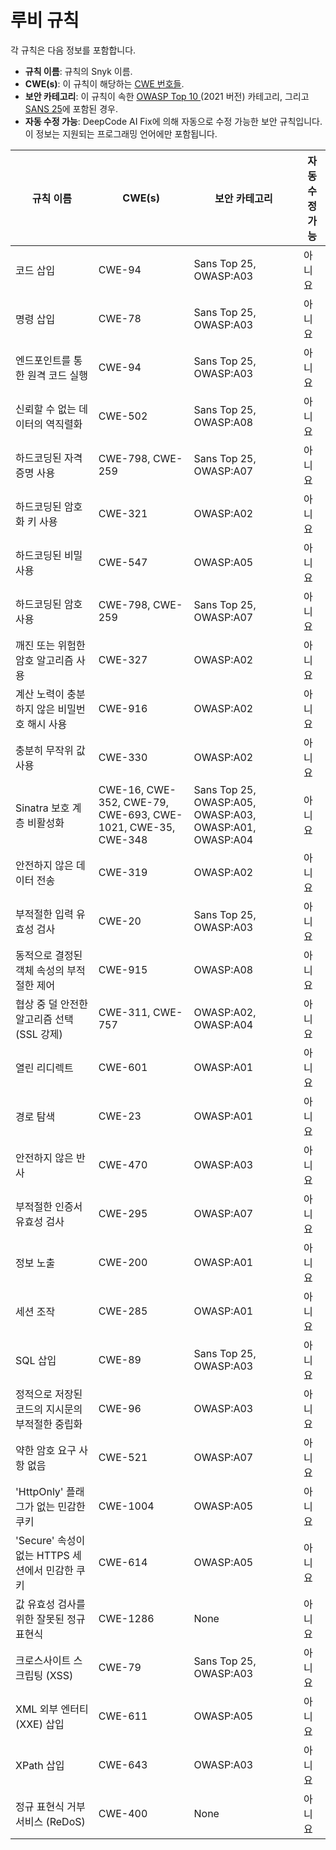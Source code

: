 # 루비 규칙

각 규칙은 다음 정보를 포함합니다.

- **규칙 이름**: 규칙의 Snyk 이름.
- **CWE(s)**: 이 규칙이 해당하는 [CWE 번호들](https://cwe.mitre.org/).
- **보안 카테고리**: 이 규칙이 속한 [OWASP Top 10 ](https://owasp.org/Top10/)(2021 버전) 카테고리, 그리고 [SANS 25](https://www.sans.org/top25-software-errors/)에 포함된 경우.
- **자동 수정 가능**: DeepCode AI Fix에 의해 자동으로 수정 가능한 보안 규칙입니다. 이 정보는 지원되는 프로그래밍 언어에만 포함됩니다.

| 규칙 이름                                                                      | CWE(s)                                                      | 보안 카테고리                                     | 자동 수정 가능 |
| ------------------------------------------------------------------------------ | ----------------------------------------------------------- | ------------------------------------------------- | ----------- |
| 코드 삽입                                                                     | CWE-94                                                      | Sans Top 25, OWASP:A03                                  | 아니요          |
| 명령 삽입                                                              | CWE-78                                                      | Sans Top 25, OWASP:A03                                  | 아니요          |
| 엔드포인트를 통한 원격 코드 실행                                             | CWE-94                                                      | Sans Top 25, OWASP:A03                                  | 아니요          |
| 신뢰할 수 없는 데이터의 역직렬화                                              | CWE-502                                                     | Sans Top 25, OWASP:A08                                  | 아니요          |
| 하드코딩된 자격 증명 사용                                                   | CWE-798, CWE-259                                            | Sans Top 25, OWASP:A07                                  | 아니요          |
| 하드코딩된 암호화 키 사용                                             | CWE-321                                                     | OWASP:A02                                               | 아니요          |
| 하드코딩된 비밀 사용                                                               | CWE-547                                                     | OWASP:A05                                               | 아니요          |
| 하드코딩된 암호 사용                                                     | CWE-798, CWE-259                                            | Sans Top 25, OWASP:A07                                  | 아니요          |
| 깨진 또는 위험한 암호 알고리즘 사용                               | CWE-327                                                     | OWASP:A02                                               | 아니요          |
| 계산 노력이 충분하지 않은 비밀번호 해시 사용                    | CWE-916                                                     | OWASP:A02                                               | 아니요          |
| 충분히 무작위 값 사용                                            | CWE-330                                                     | OWASP:A02                                               | 아니요          |
| Sinatra 보호 계층 비활성화                                             | CWE-16, CWE-352, CWE-79, CWE-693, CWE-1021, CWE-35, CWE-348 | Sans Top 25, OWASP:A05, OWASP:A03, OWASP:A01, OWASP:A04 | 아니요          |
| 안전하지 않은 데이터 전송                                                    | CWE-319                                                     | OWASP:A02                                               | 아니요          |
| 부적절한 입력 유효성 검사                                                     | CWE-20                                                      | Sans Top 25, OWASP:A03                                  | 아니요          |
| 동적으로 결정된 객체 속성의 부적절한 제어                      | CWE-915                                                     | OWASP:A08                                               | 아니요          |
| 협상 중 덜 안전한 알고리즘 선택 (SSL 강제)               | CWE-311, CWE-757                                            | OWASP:A02, OWASP:A04                                    | 아니요          |
| 열린 리디렉트                                                               | CWE-601                                                     | OWASP:A01                                               | 아니요          |
| 경로 탐색                                                                 | CWE-23                                                      | OWASP:A01                                               | 아니요          |
| 안전하지 않은 반사                                                            | CWE-470                                                     | OWASP:A03                                               | 아니요          |
| 부적절한 인증서 유효성 검사                                              | CWE-295                                                     | OWASP:A07                                               | 아니요          |
| 정보 노출                                                         | CWE-200                                                     | OWASP:A01                                               | 아니요          |
| 세션 조작                                                          | CWE-285                                                     | OWASP:A01                                               | 아니요          |
| SQL 삽입                                                                  | CWE-89                                                      | Sans Top 25, OWASP:A03                                  | 아니요          |
| 정적으로 저장된 코드의 지시문의 부적절한 중립화                 | CWE-96                                                      | OWASP:A03                                               | 아니요          |
| 약한 암호 요구 사항 없음                                                  | CWE-521                                                     | OWASP:A07                                               | 아니요          |
| 'HttpOnly' 플래그가 없는 민감한 쿠키                                       | CWE-1004                                                    | OWASP:A05                                               | 아니요          |
| 'Secure' 속성이 없는 HTTPS 세션에서 민감한 쿠키                   | CWE-614                                                     | OWASP:A05                                               | 아니요          |
| 값 유효성 검사를 위한 잘못된 정규 표현식                             | CWE-1286                                                    | None                                                    | 아니요          |
| 크로스사이트 스크립팅 (XSS)                                                     | CWE-79                                                      | Sans Top 25, OWASP:A03                                  | 아니요          |
| XML 외부 엔터티 (XXE) 삽입                                            | CWE-611                                                     | OWASP:A05                                               | 아니요          |
| XPath 삽입                                                                | CWE-643                                                     | OWASP:A03                                               | 아니요          |
| 정규 표현식 거부 서비스 (ReDoS)                                   | CWE-400                                                     | None                                                    | 아니요          |